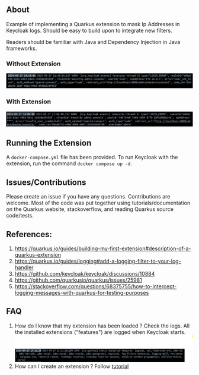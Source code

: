 ## About
Example of implementing a Quarkus extension to mask Ip Addresses in Keycloak logs.
Should be easy to build upon to integrate new filters.

Readers should be familiar with Java and Dependency Injection in Java frameworks.

### Without Extension
![Picture of a log without Ip Address Masking](./images/IpAddressNotMasked.png)

### With Extension
![Picture of a log without Ip Address Masking](./images/IpAddressMasked.png)

## Running the Extension
A `docker-compose.yml` file has been provided. To run Keycloak with the extension, run the
command `docker compose up -d`.

## Issues/Contributions
Please create an issue if you have any questions. Contributions are welcome. Most of the code
was put together using tutorials/documentation on the Quarkus website, stackoverflow, and 
reading Quarkus source code/tests.

## References:
1. https://quarkus.io/guides/building-my-first-extension#description-of-a-quarkus-extension
2. https://quarkus.io/guides/logging#add-a-logging-filter-to-your-log-handler
3. https://github.com/keycloak/keycloak/discussions/10884
4. https://github.com/quarkusio/quarkus/issues/25981
5. https://stackoverflow.com/questions/68375755/how-to-intercept-logging-messages-with-quarkus-for-testing-purposes

## FAQ
1. How do I know that my extension has been loaded ?
Check the logs. All the installed extensions ("features") are logged when Keycloak starts.
![Picture of Installed Features](./images/InstalledFeatures.png)
2. How can I create an extension ?
Follow [tutorial](https://quarkus.io/guides/building-my-first-extension#description-of-a-quarkus-extension)